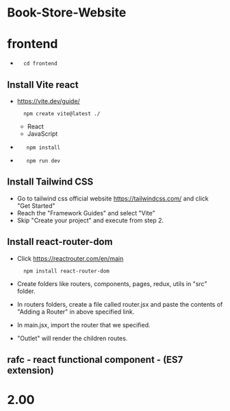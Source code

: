 # Book-Store-Website

# frontend

-       cd frontend

## Install Vite react 

- https://vite.dev/guide/

        npm create vite@latest ./
    - React
    - JavaScript

-        npm install
        
-        npm run dev

## Install Tailwind CSS

- Go to tailwind css official website https://tailwindcss.com/ and click "Get Started"
- Reach the "Framework Guides" and select "Vite"
- Skip "Create your project" and execute from step 2. 

## Install react-router-dom

- Click https://reactrouter.com/en/main

        npm install react-router-dom

- Create folders like routers, components, pages, redux, utils in "src" folder. 
- In routers folders, create a file called router.jsx and paste the contents of "Adding a Router" in above specified link.
- In main.jsx, import the router that we specified. 

- "Outlet" will render the children routes. 

## rafc - react functional component - (ES7 extension)

# 2.00